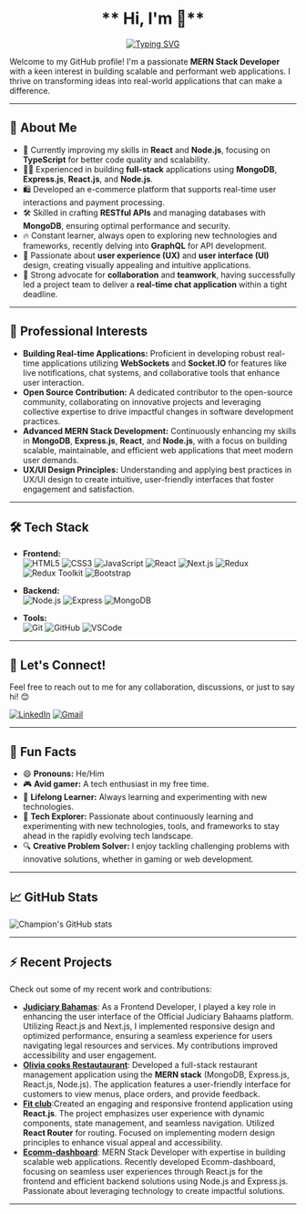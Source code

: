 <div align="center">

# ** Hi, I'm 👋**
[![Typing SVG](https://readme-typing-svg.demolab.com/?lines=FULL+Stack+Developer+React+Js+Developer+MongoDB+Expert;Express+Js+Specialist;Node+Js+Developer;MERN+Stack+Developer;Passionate+about+Coding)](https://git.io/typing-svg)

 
</div>

Welcome to my GitHub profile! I'm a passionate **MERN Stack Developer** with a keen interest in building scalable and performant web applications. I thrive on transforming ideas into real-world applications that can make a difference.

---

## 🚀 About Me

- 🌱 Currently improving my skills in **React** and **Node.js**, focusing on **TypeScript** for better code quality and scalability.
- 👨‍💻 Experienced in building **full-stack** applications using **MongoDB**, **Express.js**, **React.js**, and **Node.js**. 
- 🛍️ Developed an e-commerce platform that supports real-time user interactions and payment processing.
- 🛠 Skilled in crafting **RESTful APIs** and managing databases with **MongoDB**, ensuring optimal performance and security.
- 🔥 Constant learner, always open to exploring new technologies and frameworks, recently delving into **GraphQL** for API development.
- 🎯 Passionate about **user experience (UX)** and **user interface (UI)** design, creating visually appealing and intuitive applications.
- 🤝 Strong advocate for **collaboration** and **teamwork**, having successfully led a project team to deliver a **real-time chat application** within a tight deadline.

---

## 💼 Professional Interests

- **Building Real-time Applications:** Proficient in developing robust real-time applications utilizing **WebSockets** and **Socket.IO** for features like live notifications, chat systems, and collaborative tools that enhance user interaction.
- **Open Source Contribution:** A dedicated contributor to the open-source community, collaborating on innovative projects and leveraging collective expertise to drive impactful changes in software development practices.
- **Advanced MERN Stack Development:** Continuously enhancing my skills in **MongoDB**, **Express.js**, **React**, and **Node.js**, with a focus on building scalable, maintainable, and efficient web applications that meet modern user demands.
- **UX/UI Design Principles:** Understanding and applying best practices in UX/UI design to create intuitive, user-friendly interfaces that foster engagement and satisfaction.

---

## 🛠️ Tech Stack


- **Frontend:**    
  ![HTML5](https://img.shields.io/badge/HTML5-E34F26?style=for-the-badge&logo=html5&logoColor=white) 
  ![CSS3](https://img.shields.io/badge/CSS3-1572B6?style=for-the-badge&logo=css3&logoColor=white)
  ![JavaScript](https://img.shields.io/badge/JavaScript-323330?style=for-the-badge&logo=javascript&logoColor=F7DF1E)
  ![React](https://img.shields.io/badge/React-20232A?style=for-the-badge&logo=react&logoColor=61DAFB)
  ![Next.js](https://img.shields.io/badge/Next.js-000000?style=for-the-badge&logo=next.js&logoColor=white)
  ![Redux](https://img.shields.io/badge/Redux-764ABC?style=for-the-badge&logo=redux&logoColor=white)
  ![Redux Toolkit](https://img.shields.io/badge/Redux%20Toolkit-593D88?style=for-the-badge&logo=redux&logoColor=white)
  ![Bootstrap](https://img.shields.io/badge/Bootstrap-563D7C?style=for-the-badge&logo=bootstrap&logoColor=white)

- **Backend:**    
  ![Node.js](https://img.shields.io/badge/Node.js-339933?style=for-the-badge&logo=nodedotjs&logoColor=white)
  ![Express](https://img.shields.io/badge/Express.js-404D59?style=for-the-badge)
  ![MongoDB](https://img.shields.io/badge/MongoDB-4EA94B?style=for-the-badge&logo=mongodb&logoColor=white)

- **Tools:**    
  ![Git](https://img.shields.io/badge/Git-F05032?style=for-the-badge&logo=git&logoColor=white)
  ![GitHub](https://img.shields.io/badge/GitHub-181717?style=for-the-badge&logo=github&logoColor=white)
  ![VSCode](https://img.shields.io/badge/VS%20Code-007ACC?style=for-the-badge&logo=visual-studio-code&logoColor=white)

---

## 💬 Let's Connect!

Feel free to reach out to me for any collaboration, discussions, or just to say hi! 😊

[![LinkedIn](https://img.shields.io/badge/LinkedIn-0A66C2?style=for-the-badge&logo=linkedin&logoColor=white)](https://www.linkedin.com/in/mian-ahmad-764882262/) 
[![Gmail](https://img.shields.io/badge/Gmail-D14836?style=for-the-badge&logo=gmail&logoColor=white)](mailto:ahmadsharif965@gmail.com)

---

## 👀 Fun Facts

- 😄 **Pronouns:** He/Him
- 🎮 **Avid gamer:** A tech enthusiast in my free time.
- 🧠 **Lifelong Learner:** Always learning and experimenting with new technologies.
- 🌱 **Tech Explorer:** Passionate about continuously learning and experimenting with new technologies, tools, and frameworks to stay ahead in the rapidly evolving tech landscape.
- 🔍 **Creative Problem Solver:** I enjoy tackling challenging problems with innovative solutions, whether in gaming or web development.
---

## 📈 GitHub Stats

![Champion's GitHub stats](https://github-readme-stats.vercel.app/api?username=itx-Champion&show_icons=true&theme=radical)

---

## ⚡ Recent Projects

Check out some of my recent work and contributions:
- **[Judiciary Bahamas](https://github.com/muhsansattar/judiciary-system.git)**: As a Frontend Developer, I played a key role in enhancing the user interface of the Official Judiciary Bahaams platform. Utilizing React.js and Next.js, I implemented responsive design and optimized performance, ensuring a seamless experience for users navigating legal resources and services. My contributions improved accessibility and user engagement.
- **[Olivia cooks Restautaurant](https://github.com/itx-Champion/Olivi-cooks-restaurant.git)**: Developed a full-stack restaurant management application using the **MERN stack** (MongoDB, Express.js, React.js, Node.js). The application features a user-friendly interface for customers to view menus, place orders, and provide feedback.
- **[Fit club](https://github.com/itx-Champion/Fit-club.git)**:Created an engaging and responsive frontend application using **React.js**. The project emphasizes user experience with dynamic components, state management, and seamless navigation. Utilized **React Router** for routing. Focused on implementing modern design principles to enhance visual appeal and accessibility.
- **[Ecomm-dashboard](https://github.com/itx-Champion/E-Comm-dashboard.git)**: MERN Stack Developer with expertise in building scalable web applications. Recently developed Ecomm-dashboard, focusing on seamless user experiences through React.js for the frontend and efficient backend solutions using Node.js and Express.js. Passionate about leveraging technology to create impactful solutions.
---

<!--
itx-Champion/itx-Champion is a ✨ special ✨ repository because its `README.md` (this file) appears on your GitHub profile.
You can click the Preview link to take a look at your changes.
-->
